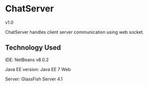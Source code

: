 # ChatServer

v1.0

ChatServer handles client server communication using web socket.

## Technology Used

IDE: NetBeans v8.0.2

Java EE version: Java EE 7 Web

Server: GlassFish Server 4.1

